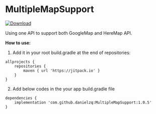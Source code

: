 # MultipleMapSupport
[ ![Download](https://api.bintray.com/packages/zq26zhangqi/maven/MultipleMapSupport/images/download.svg) ](https://bintray.com/zq26zhangqi/maven/MultipleMapSupport/_latestVersion)

Using one API to support both GoogleMap and HereMap API.

**How to use:**
1. Add it in your root build.gradle at the end of repositories:
```
allprojects {
	repositories {
		maven { url 'https://jitpack.io' }
	}
}
```
2. Add below codes in the your app build.gradle file
```
dependencies {
	implementation 'com.github.danielzq:MultipleMapSupport:1.0.5'
}
```
